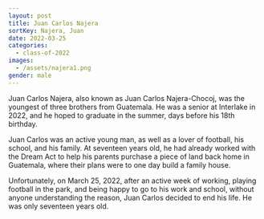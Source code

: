 ```yaml
---
layout: post
title: Juan Carlos Najera
sortKey: Najera, Juan
date: 2022-03-25
categories:
  - class-of-2022
images:
  - /assets/najera1.png
gender: male
---
```

Juan Carlos Najera, also known as Juan Carlos Najera-Chocoj, was the youngest of three brothers from Guatemala. He was a senior at Interlake in 2022, and he hoped to graduate in the summer, days before his 18th birthday. 

Juan Carlos was an active young man, as well as a lover of football, his school, and his family. At seventeen years old, he had already worked with the Dream Act to help his parents purchase a piece of land back home in Guatemala, where their plans were to one day build a family house.

Unfortunately, on March 25, 2022, after an active week of working, playing football in the park, and being happy to go to his work and school, without anyone understanding the reason, Juan Carlos decided to end his life. He was only seventeen years old.